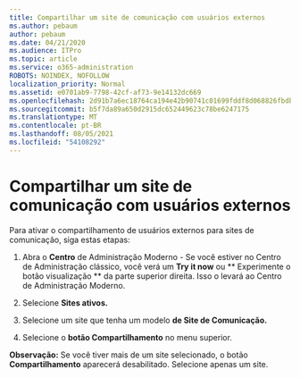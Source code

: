 ```yaml
---
title: Compartilhar um site de comunicação com usuários externos
ms.author: pebaum
author: pebaum
ms.date: 04/21/2020
ms.audience: ITPro
ms.topic: article
ms.service: o365-administration
ROBOTS: NOINDEX, NOFOLLOW
localization_priority: Normal
ms.assetid: e0701ab9-7798-42cf-af73-9e14132dc669
ms.openlocfilehash: 2d91b7a6ec18764ca194e42b90741c01699fddf8d068826fbdba8a1daee5da4b
ms.sourcegitcommit: b5f7da89a650d2915dc652449623c78be6247175
ms.translationtype: MT
ms.contentlocale: pt-BR
ms.lasthandoff: 08/05/2021
ms.locfileid: "54108292"
---
```

# <a name="share-a-communication-site-with-external-users"></a>Compartilhar um site de comunicação com usuários externos

Para ativar o compartilhamento de usuários externos para sites de comunicação, siga estas etapas: 
  
1. Abra o **Centro** de Administração Moderno - Se você estiver no Centro de Administração clássico, você verá um **Try it now** ou ** Experimente o botão visualização ** da parte superior direita. Isso o levará ao Centro de Administração Moderno. 
  
2. Selecione **Sites ativos.**
  
3. Selecione um site que tenha um modelo **de Site de Comunicação.** 
  
4. Selecione o **botão Compartilhamento** no menu superior. 
  
 **Observação:** Se você tiver mais de um site selecionado, o botão **Compartilhamento** aparecerá desabilitado. Selecione apenas um site. 
  

